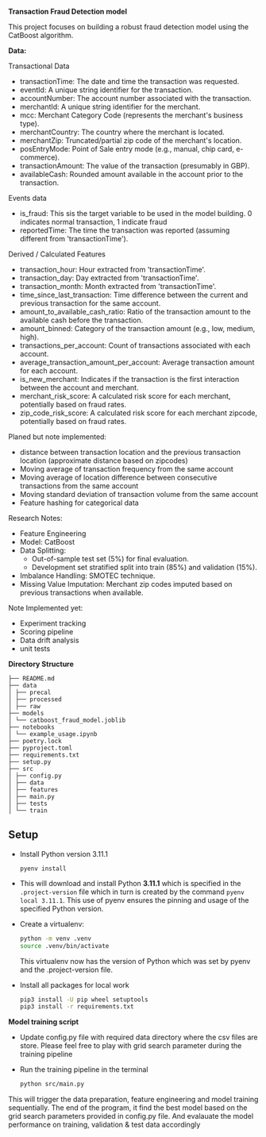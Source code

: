 **Transaction Fraud Detection model**

This project focuses on building a robust fraud detection model using the CatBoost algorithm.

**Data:**

Transactional Data

- transactionTime: The date and time the transaction was requested.
- eventId: A unique string identifier for the transaction.
- accountNumber: The account number associated with the transaction.
- merchantId: A unique string identifier for the merchant.
- mcc: Merchant Category Code (represents the merchant's business type).
- merchantCountry: The country where the merchant is located.
- merchantZip: Truncated/partial zip code of the merchant's location.
- posEntryMode: Point of Sale entry mode (e.g., manual, chip card, e-commerce).
- transactionAmount: The value of the transaction (presumably in GBP).
- availableCash: Rounded amount available in the account prior to the transaction.

Events data

- is_fraud: This sis the target variable to be used in the model building. 0 indicates normal transaction, 1 indicate fraud
- reportedTime: The time the transaction was reported (assuming different from 'transactionTime').

Derived / Calculated Features

- transaction_hour: Hour extracted from 'transactionTime'.
- transaction_day: Day extracted from 'transactionTime'.
- transaction_month: Month extracted from 'transactionTime'.
- time_since_last_transaction: Time difference between the current and previous transaction for the same account.
- amount_to_available_cash_ratio: Ratio of the transaction amount to the available cash before the transaction.
- amount_binned: Category of the transaction amount (e.g., low, medium, high).
- transactions_per_account: Count of transactions associated with each account.
- average_transaction_amount_per_account: Average transaction amount for each account.
- is_new_merchant: Indicates if the transaction is the first interaction between the account and merchant.
- merchant_risk_score: A calculated risk score for each merchant, potentially based on fraud rates.
- zip_code_risk_score: A calculated risk score for each merchant zipcode, potentially based on fraud rates.

Planed but note implemented:

- distance between transaction location and the previous transaction location (approximate distance based on zipcodes)
- Moving average of transaction frequency from the same account
- Moving average of location difference between consecutive transactions from the same account
- Moving standard deviation of transaction volume from the same account
- Feature hashing for categorical data

Research Notes:

- Feature Engineering
- Model: CatBoost
- Data Splitting:
  - Out-of-sample test set (5%) for final evaluation.
  - Development set stratified split into train (85%) and validation (15%).
- Imbalance Handling: SMOTEC technique.
- Missing Value Imputation: Merchant zip codes imputed based on previous transactions when available.

Note Implemented yet:

- Experiment tracking
- Scoring pipeline
- Data drift analysis
- unit tests

**Directory Structure**

```
├── README.md
├── data
│ ├── precal
│ ├── processed
│ ├── raw
├── models
│ └── catboost_fraud_model.joblib
├── notebooks
│ └── example_usage.ipynb
├── poetry.lock
├── pyproject.toml
├── requirements.txt
├── setup.py
├── src
│ ├── config.py
│ ├── data
│ ├── features
│ ├── main.py
│ ├── tests
│ └── train

```

## Setup

- Install Python version 3.11.1

  ```
  pyenv install
  ```

- This will download and install Python **3.11.1** which is specified in the `.project-version` file which in turn is created by the command `pyenv local 3.11.1`. This use of pyenv ensures the pinning and usage of the specified Python version.

- Create a virtualenv:

  ```bash
  python -m venv .venv
  source .venv/bin/activate
  ```

  This virtualenv now has the version of Python which was set by pyenv and the .project-version file.

- Install all packages for local work

  ```bash
  pip3 install -U pip wheel setuptools
  pip3 install -r requirements.txt
  ```

**Model training script**

- Update config.py file with required data directory where the csv files are store. Please feel free to play with grid search parameter during the training pipeline

- Run the training pipeline in the terminal

  ```bash
  python src/main.py
  ```

This will trigger the data preparation, feature engineering and model training sequentially. The end of the program, it find the best model based on the grid search parameters provided in config.py file. And evalauate the model performance on training, validation & test data accordingly
